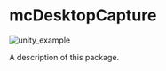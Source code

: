 # mcDesktopCapture

![unity_example](docs/videos/unity_example.gif)  

A description of this package.
